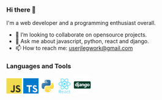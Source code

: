 ### Hi there 👋

<!--
**userjlegwork/userjlegwork** is a ✨ _special_ ✨ repository because its `README.md` (this file) appears on your GitHub profile.

Here are some ideas to get you started:

- 🔭 I’m currently working on ...
- 🌱 I’m currently learning ...
- 👯 I’m looking to collaborate on ...
- 🤔 I’m looking for help with ...
- 💬 Ask me about ...
- 📫 How to reach me: ...
- 😄 Pronouns: ...
- ⚡ Fun fact: ...
-->

I'm a web developer and a programming enthusiast overall.

- 👯 I’m looking to collaborate on opensource projects.
- 💬 Ask me about javascript, python, react and django.
- 📫 How to reach me: userjlegwork@gmail.com

### Languages and Tools
<code><img height="40" src="https://raw.githubusercontent.com/github/explore/80688e429a7d4ef2fca1e82350fe8e3517d3494d/topics/javascript/javascript.png"></code>
<code><img height="40" src="https://raw.githubusercontent.com/github/explore/80688e429a7d4ef2fca1e82350fe8e3517d3494d/topics/typescript/typescript.png"></code>
<code><img src="https://raw.githubusercontent.com/devicons/devicon/master/icons/python/python-original.svg" alt="python" width="40" height="40" /></code>
<code><img src="https://raw.githubusercontent.com/devicons/devicon/master/icons/react/react-original-wordmark.svg" alt="react" width="40" height="40" /></code>
<code><img src="https://raw.githubusercontent.com/devicons/devicon/master/icons/django/django-original.svg" alt="django" width="45" height="45"/></code> 
